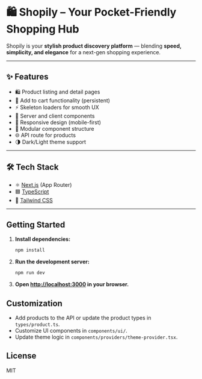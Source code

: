 # 🛍️ Shopily – Your Pocket-Friendly Shopping Hub

Shopily is your **stylish product discovery platform** — blending **speed, simplicity, and elegance** for a next-gen shopping experience.

---

## ✨ Features

- 🛍️ Product listing and detail pages
- 🛒 Add to cart functionality (persistent)
- ⚡ Skeleton loaders for smooth UX
- 🔄 Server and client components
- 📱 Responsive design (mobile-first)
- 🧩 Modular component structure
- 🌐 API route for products
- 🌗 Dark/Light theme support

---

## 🛠️ Tech Stack

- ⚛️ [Next.js](https://nextjs.org/) (App Router)
- 🟦 [TypeScript](https://www.typescriptlang.org/)
- 🎨 [Tailwind CSS](https://tailwindcss.com/)

---

## Getting Started

1. **Install dependencies:**
   ```bash
   npm install
   ```
2. **Run the development server:**
   ```bash
   npm run dev
   ```
3. **Open [http://localhost:3000](http://localhost:3000) in your browser.**

## Customization

- Add products to the API or update the product types in `types/product.ts`.
- Customize UI components in `components/ui/`.
- Update theme logic in `components/providers/theme-provider.tsx`.

## License

MIT
